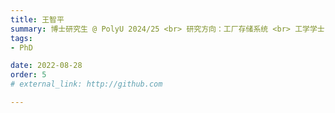 ```yaml
---
title: 王智平
summary: 博士研究生 @ PolyU 2024/25 <br> 研究方向：工厂存储系统 <br> 工学学士 (太原理工大学) <br> 工学硕士 (香港理工大学)
tags:
- PhD

date: 2022-08-28
order: 5
# external_link: http://github.com

---
```

